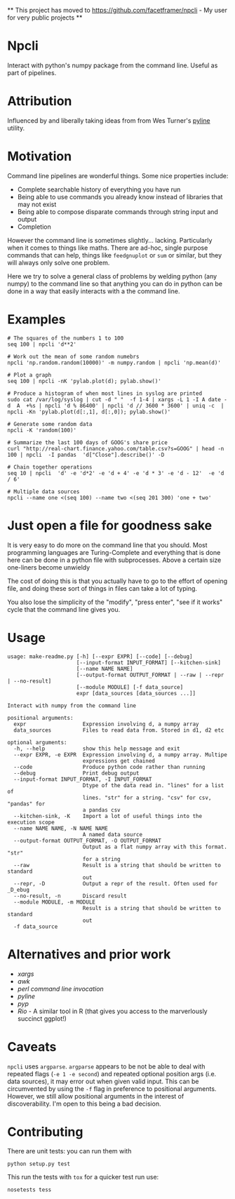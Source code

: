 <!-- This is generated by make-readme.py: do not edit -->

** This project has moved to https://github.com/facetframer/npcli - My user for very public projects **


# Npcli

Interact with python's numpy package from the command line. Useful as part of pipelines.

# Attribution

Influenced by and liberally taking ideas from from Wes Turner's [pyline](https://github.com/westurner/pyline) utility.

# Motivation

Command line pipelines are wonderful things. Some nice properties include:

* Complete searchable history of everything you have run
* Being able to use commands you already know instead of libraries that may not exist
* Being able to compose disparate commands through string input and output
* Completion

However the command line is sometimes slightly... lacking. Particularly when it comes to
things like maths. There are ad-hoc, single purpose commands that can help, things like
`feedgnuplot` or `sum` or similar, but they will always only solve one problem.

Here we try to solve a general class of problems by welding python (any numpy)
to the command line so that anything you can do in python can be done
in a way that easily interacts with a the command line.

# Examples

```
# The squares of the numbers 1 to 100
seq 100 | npcli 'd**2'

# Work out the mean of some random numebrs
npcli 'np.random.random(10000)' -m numpy.random | npcli 'np.mean(d)'

# Plot a graph
seq 100 | npcli -nK 'pylab.plot(d); pylab.show()'

# Produce a histogram of when most lines in syslog are printed
sudo cat /var/log/syslog | cut -d " "  -f 1-4 | xargs -L 1 -I A date -d  A  +%s | npcli 'd % 86400' | npcli 'd // 3600 * 3600' | uniq -c  | npcli -Kn 'pylab.plot(d[:,1], d[:,0]); pylab.show()'

# Generate some random data
npcli -K 'random(100)'

# Summarize the last 100 days of GOOG's share price
curl "http://real-chart.finance.yahoo.com/table.csv?s=GOOG" | head -n 100 | npcli  -I pandas  'd["Close"].describe()' -D

# Chain together operations
seq 10 | npcli  'd' -e 'd*2' -e 'd + 4' -e 'd * 3' -e 'd - 12'  -e 'd / 6'

# Multiple data sources
npcli --name one <(seq 100) --name two <(seq 201 300) 'one + two'

```

# Just open a file for goodness sake

It is very easy to do more on the command line that you should.
Most programming languages are Turing-Complete and everything that is done
here can be done in a python file with subprocesses. Above a certain size one-liners
become unwieldy

The cost of doing this is that you actually have to go to the effort of opening file,
and doing these sort of things in files can take a lot of typing.

You also lose the simplicity of the "modify", "press enter", "see if it works" cycle
that the command line gives you.

# Usage

```
usage: make-readme.py [-h] [--expr EXPR] [--code] [--debug]
                      [--input-format INPUT_FORMAT] [--kitchen-sink]
                      [--name NAME NAME]
                      [--output-format OUTPUT_FORMAT | --raw | --repr | --no-result]
                      [--module MODULE] [-f data_source]
                      expr [data_sources [data_sources ...]]

Interact with numpy from the command line

positional arguments:
  expr                  Expression involving d, a numpy array
  data_sources          Files to read data from. Stored in d1, d2 etc

optional arguments:
  -h, --help            show this help message and exit
  --expr EXPR, -e EXPR  Expression involving d, a numpy array. Multipe
                        expressions get chained
  --code                Produce python code rather than running
  --debug               Print debug output
  --input-format INPUT_FORMAT, -I INPUT_FORMAT
                        Dtype of the data read in. "lines" for a list of
                        lines. "str" for a string. "csv" for csv, "pandas" for
                        a pandas csv
  --kitchen-sink, -K    Import a lot of useful things into the execution scope
  --name NAME NAME, -N NAME NAME
                        A named data source
  --output-format OUTPUT_FORMAT, -O OUTPUT_FORMAT
                        Output as a flat numpy array with this format. "str"
                        for a string
  --raw                 Result is a string that should be written to standard
                        out
  --repr, -D            Output a repr of the result. Often used for _D_ebug
  --no-result, -n       Discard result
  --module MODULE, -m MODULE
                        Result is a string that should be written to standard
                        out
  -f data_source

```

# Alternatives and prior work

* *xargs*
* *awk*
* *perl command line invocation*
* *pyline*
* *pyp*
* *Rio* - A similar tool in R (that gives you access to the marverlously succinct ggplot!)

# Caveats

`npcli` uses `argparse`.
`argparse` appears to be not be able to deal with repeated flags (`-e 1 -e second`) and repeated optional position args (i.e. data sources), it may error out when given valid input.
This can be circumvented by using the `-f` flag in preference to positional arguments.
However, we still allow positional arguments in the interest of discoverability.
I'm open to this being a bad decision.

# Contributing

There are unit tests: you can run them with

```
python setup.py test
```

This run the tests with `tox` for a quicker test run use:

```
nosetests tess
```
